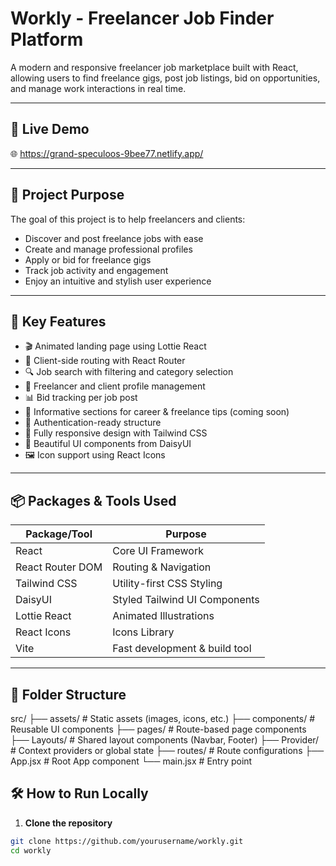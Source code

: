 # Workly - Freelancer Job Finder Platform

A modern and responsive freelancer job marketplace built with React, allowing users to find freelance gigs, post job listings, bid on opportunities, and manage work interactions in real time.

---

## 🚀 Live Demo  
🌐 https://grand-speculoos-9bee77.netlify.app/

---

## 📌 Project Purpose

The goal of this project is to help freelancers and clients:

- Discover and post freelance jobs with ease  
- Create and manage professional profiles  
- Apply or bid for freelance gigs  
- Track job activity and engagement  
- Enjoy an intuitive and stylish user experience  

---

## 🔑 Key Features

- 🎬 Animated landing page using Lottie React  
- 🧭 Client-side routing with React Router  
- 🔍 Job search with filtering and category selection  
- 👤 Freelancer and client profile management  
- 📊 Bid tracking per job post  
- 🧠 Informative sections for career & freelance tips (coming soon)  
- 🔐 Authentication-ready structure  
- 📱 Fully responsive design with Tailwind CSS  
- 🎨 Beautiful UI components from DaisyUI  
- 🖼️ Icon support using React Icons  

---

## 📦 Packages & Tools Used

| Package/Tool        | Purpose                                 |
|---------------------|-----------------------------------------|
| React               | Core UI Framework                       |
| React Router DOM    | Routing & Navigation                    |
| Tailwind CSS        | Utility-first CSS Styling               |
| DaisyUI             | Styled Tailwind UI Components           |
| Lottie React        | Animated Illustrations                  |
| React Icons         | Icons Library                           |
| Vite                | Fast development & build tool           |

---

## 📁 Folder Structure
src/
├── assets/ # Static assets (images, icons, etc.)
├── components/ # Reusable UI components
├── pages/ # Route-based page components
├── Layouts/ # Shared layout components (Navbar, Footer)
├── Provider/ # Context providers or global state
├── routes/ # Route configurations
├── App.jsx # Root App component
└── main.jsx # Entry point


## 🛠️ How to Run Locally

1. **Clone the repository**
```bash
git clone https://github.com/yourusername/workly.git
cd workly
